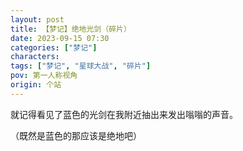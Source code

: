 ```yaml
---
layout: post
title: 【梦记】绝地光剑（碎片）
date: 2023-09-15 07:30
categories: ["梦记"]
characters: 
tags: ["梦记", "星球大战", "碎片"]
pov: 第一人称视角
origin: 个站
---
```


就记得看见了蓝色的光剑在我附近抽出来发出嗡嗡的声音。

（既然是蓝色的那应该是绝地吧）
